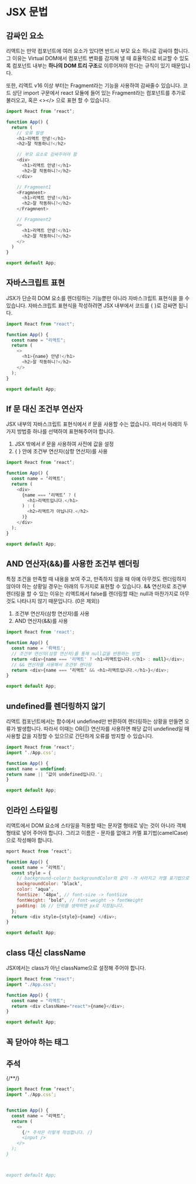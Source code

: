 # JSX 문법

## 감싸인 요소

리액트는 만약 컴포넌트에 여러 요소가 있다면 반드시 부모 요소 하나로 감싸야 합니다. 그 이유는 Virtual DOM에서 컴포넌트 변화를 감지해 낼 때 효율적으로 비교할 수 있도록 컴포넌트 내부는 **하나의 DOM 트리 구조**로 이루어져야 한다는 규칙이 있기 때문입니다.

또한, 리액트 v16 이상 부터는 Fragment라는 기능을 사용하여 감싸줄수 있습니다. 코드 상단 import 구문에서 react 모듈에 들어 있는 Fragment라는 컴포넌트를 추가로 불러오고, <Fragmnent></Fragmnent> 혹은 <></> 으로 표현 할 수 있습니다.

```javascript
import React from ‘react‘;

function App() {
  return (
    // 오류 발생
    <h1>리액트 안녕!</h1>
    <h2>잘 작동하니?</h2>

    // 부모 요소로 감싸주어야 함
    <div>
      <h1>리액트 안녕!</h1>
      <h2>잘 작동하니?</h2>
    </div>

    // Fragmnent1
    <Fragmnent>
      <h1>리액트 안녕!</h1>
      <h2>잘 작동하니?</h2>
    </Fragmnent>

    // Fragmnent2
    <>
      <h1>리액트 안녕!</h1>
      <h2>잘 작동하니?</h2>
    </>
  )
}

export default App;
```

## 자바스크립트 표현

JSX가 단순히 DOM 요소를 렌더링하는 기능뿐만 아니라 자바스크립트 표현식을 쓸 수 있습니다. 자바스크립트 표현식을 작성하려면 JSX 내부에서 코드를 { }로 감싸면 됩니다.

```javascript
import React from "react";

function App() {
  const name = "리액트";
  return (
    <>
      <h1>{name} 안녕!</h1>
      <h2>잘 작동하니?</h2>
    </>
  );
}

export default App;
```

## If 문 대신 조건부 연산자

JSX 내부의 자바스크립트 표현식에서 if 문을 사용할 수는 없습니다. 따라서 아래의 두가지 방법중 하나를 선택하여 표현해주어야 합니다.

1. JSX 밖에서 if 문을 사용하여 사전에 값을 설정
2. { } 안에 조건부 연산자(삼항 연산자)를 사용

```javascript
import React from ‘react‘;

function App() {
  const name = ‘리액트‘;
  return (
    <div>
      {name === ‘리액트‘ ? (
        <h1>리액트입니다.</h1>
      ) : (
        <h2>리액트가 아닙니다.</h2>
      )}
    </div>
  );
}

export default App;
```

## AND 연산자(&&)를 사용한 조건부 렌더링

특정 조건을 만족할 때 내용을 보여 주고, 만족하지 않을 때 아예 아무것도 렌더링하지 않아야 하는 상황일 경우는 아래의 두가지로 표현할 수 있습니다. && 연산자로 조건부 렌더링을 할 수 있는 이유는 리액트에서 false를 렌더링할 때는 null과 마찬가지로 아무것도 나타나지 않기 때문입니다. (0은 제외))

1. 조건부 연산자(삼항 연산자)를 사용
2. AND 연산자(&&)를 사용

```javascript
import React from 'react';

function App() {
  const name = '뤼왝트';
  // 조건부 연산자(삼항 연산자)를 통해 null값을 반환하는 방법
  return <div>{name === '리액트' ? <h1>리액트입니다.</h1> : null}</div>;
  // && 연산자를 사용해서 조건부 렌더링
  return <div>{name === ‘리액트‘ && <h1>리액트입니다.</h1>}</div>;
}

export default App;
```

## undefined를 렌더링하지 않기

리액트 컴포넌트에서는 함수에서 undefined만 반환하여 렌더링하는 상황을 만들면 오류가 발생합니다. 따라서 이때는 OR(||) 연산자를 사용하면 해당 값이 undefined일 때 사용할 값을 지정할 수 있으므로 간단하게 오류를 방지할 수 있습니다.

```javascript
import React from ‘react‘;
import ‘./App.css‘;

function App() {
const name = undefined;
return name || ‘값이 undefined입니다.‘;
}

export default App;
```

## 인라인 스타일링

리액트에서 DOM 요소에 스타일을 적용할 때는 문자열 형태로 넣는 것이 아니라 객체 형태로 넣어 주어야 합니다. 그리고 이름은 - 문자를 없애고 카멜 표기법(camelCase)으로 작성해야 합니다.

```javascript
mport React from ‘react‘;

function App() {
  const name = ‘리액트‘;
  const style = {
    // background-color는 backgroundColor와 같이 -가 사라지고 카멜 표기법으로 작성됩니다.
    backgroundColor: ‘black‘,
    color: ‘aqua‘,
    fontSize: ‘48px‘, // font-size -> fontSize
    fontWeight: ‘bold‘, // font-weight -> fontWeight
    padding: 16 // 단위를 생략하면 px로 지정됩니다.
  };
  return <div style={style}>{name} </div>;
}

export default App;
```

## class 대신 className

JSX에서는 class가 아닌 className으로 설정해 주어야 합니다.

```javascript
import React from "react";
import "./App.css";

function App() {
  const name = "리액트";
  return <div className="react">{name}</div>;
}

export default App;
```

## 꼭 닫아야 하는 태그

## 주석

{/\*\*/}

```javascript
import React from ‘react‘;
import ‘./App.css‘;


function App() {
  const name = ‘리액트‘;
  return (
    <>
      {/* 주석은 이렇게 작성합니다. /}
      <input />
    </>
  );
}



export default App;
```
